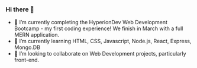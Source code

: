 ### Hi there 👋

- 🔭 I’m currently completing the HyperionDev Web Development Bootcamp - my first coding experience! We finish in March with a full MERN application.
- 🌱 I’m currently learning HTML, CSS, Javascript, Node.js, React, Express, Mongo.DB
- 👯 I’m looking to collaborate on Web Development projects, particularly front-end.

<!--
**jennystarzetz/jennystarzetz** is a ✨ _special_ ✨ repository because its `README.md` (this file) appears on your GitHub profile.

Here are some ideas to get you started:

- 🔭 I’m currently completing the HyperionDev Web Development Bootcamp - my first coding experience! We finish in March with a full MERN application.
- 🌱 I’m currently learning ...
- 👯 I’m looking to collaborate on ...
- 🤔 I’m looking for help with ...
- 💬 Ask me about ...
- 📫 How to reach me: ...
- 😄 Pronouns: she/her
- ⚡ Fun fact: ...
-->

